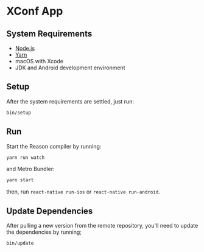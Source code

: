 # XConf App

## System Requirements

- [Node.js](https://nodejs.org/)
- [Yarn](https://yarnpkg.com/)
- macOS with Xcode
- JDK and Android development environment

## Setup

After the system requirements are settled, just run:

```bash
bin/setup
```

## Run

Start the Reason compiler by running:

```bash
yarn run watch
```

and Metro Bundler:

```bash
yarn start
```

then, run `react-native run-ios` or `react-native run-android`.

## Update Dependencies

After pulling a new version from the remote repository, you'll need to update the dependencies by running;

```bash
bin/update
```
